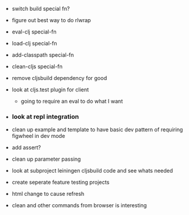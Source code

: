 
* switch build special fn?

* figure out best way to do rlwrap

* eval-clj special-fn

* load-clj special-fn

* add-classpath special-fn

* clean-cljs special-fn


* remove cljsbuild dependency for good

* look at cljs.test plugin for client
  - going to require an eval to do what I want
  
* ### look at repl integration 

* clean up example and template to have basic dev pattern
  of requiring figwheel in dev mode

* add assert?
  
* clean up parameter passing
* look at subproject leiningen cljsbuild code and see whats needed

* create seperate feature testing projects

* html change to cause refresh
* clean and other commands from browser is interesting

